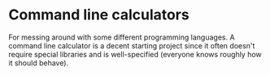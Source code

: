 # Command line calculators

For messing around with some different programming languages.
A command line calculator is a decent starting project since it often doesn't
require special libraries and is well-specified (everyone knows roughly how
it should behave).

